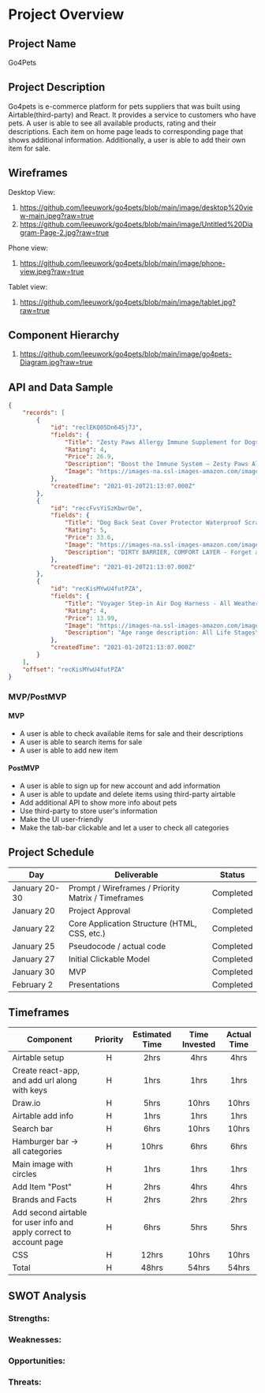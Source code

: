 # Project Overview

## Project Name

Go4Pets

## Project Description

Go4pets is e-commerce platform for pets suppliers that was built using Airtable(third-party) and React. It provides a service to customers who have pets. A user is able to see all available products, rating and their descriptions. Each item on home page leads to corresponding page that shows additional information. Additionally, a user is able to add their own item for sale.

## Wireframes

Desktop View: 
1. https://github.com/leeuwork/go4pets/blob/main/image/desktop%20view-main.jpeg?raw=true
2. https://github.com/leeuwork/go4pets/blob/main/image/Untitled%20Diagram-Page-2.jpg?raw=true

Phone view:
1. https://github.com/leeuwork/go4pets/blob/main/image/phone-view.jpeg?raw=true


Tablet view:
1. https://github.com/leeuwork/go4pets/blob/main/image/tablet.jpg?raw=true

## Component Hierarchy
1. https://github.com/leeuwork/go4pets/blob/main/image/go4pets-Diagram.jpg?raw=true

## API and Data Sample


```json
{
    "records": [
        {
            "id": "reclEKQ05Dn645j7J",
            "fields": {
                "Title": "Zesty Paws Allergy Immune Supplement for Dogs - with Omega 3",
                "Rating": 4,
                "Price": 26.9,
                "Description": "Boost the Immune System – Zesty Paws Aller-Immune Bites are grain free soft chews that support immune, histamine, and digestive health for dogs with s...",
                "Image": "https://images-na.ssl-images-amazon.com/images/I/819bgiVBleL._AC_SL1500_.jpg"
            },
            "createdTime": "2021-01-20T21:13:07.000Z"
        },
        {
            "id": "reccFvsYiSzKbwrOe",
            "fields": {
                "Title": "Dog Back Seat Cover Protector Waterproof Scratchproof Nonslip Hammock for Dogs",
                "Rating": 5,
                "Price": 33.6,
                "Image": "https://images-na.ssl-images-amazon.com/images/I/813q4c5N1vL._AC_SL1500_.jpg",
                "Description": "DIRTY BARRIER, COMFORT LAYER - Forget about those cheap dog seat covers that ruined after one time use and ruin your seats... Those days are over! Act..."
            },
            "createdTime": "2021-01-20T21:13:07.000Z"
        },
        {
            "id": "recKisMYwU4futPZA",
            "fields": {
                "Title": "Voyager Step-in Air Dog Harness - All Weather",
                "Rating": 4,
                "Price": 13.99,
                "Image": "https://images-na.ssl-images-amazon.com/images/I/81jy-V87ucL._AC_SL1500_.jpg",
                "Description": "Age range description: All Life Stages\nATTENTION: Sizing does NOT directly correspond to your pet’s breed or weight. Please MEASURE your pet and refer..."
            },
            "createdTime": "2021-01-20T21:13:07.000Z"
        }
    ],
    "offset": "recKisMYwU4futPZA"
}

```

### MVP/PostMVP

#### MVP 

- A user is able to check available items for sale and their descriptions
- A user is able to search items for sale
- A user is able to add new item

#### PostMVP  
- A user is able to sign up for new account and add information
- A user is able to update and delete items using third-party airtable
- Add additional API to show more info about pets
- Use third-party to store user's information
- Make the UI user-friendly
- Make the tab-bar clickable and let a user to check all categories

## Project Schedule

|  Day | Deliverable | Status
|---|---| ---|
|January 20-30| Prompt / Wireframes / Priority Matrix / Timeframes | Completed
|January 20| Project Approval | Completed
|January 22| Core Application Structure (HTML, CSS, etc.) | Completed
|January 25| Pseudocode / actual code | Completed
|January 27| Initial Clickable Model  | Completed
|January 30| MVP | Completed
|February 2 | Presentations | Completed

## Timeframes

| Component                                                           | Priority | Estimated Time | Time Invested | Actual Time |
| ------------------------------------------------------------------- | :------: | :------------: | :-----------: | :---------: |
| Airtable setup                                                      | H        | 2hrs           | 4hrs          | 4hrs        |
| Create react-app, and add url along with keys                       | H        | 1hrs           | 1hrs          | 1hrs        |
| Draw.io                                                             | H        | 5hrs           | 10hrs         | 10hrs       |
| Airtable add info                                                   | H        | 1hrs           | 1hrs          | 1hrs        |
| Search bar                                                          | H        | 6hrs           | 10hrs         | 10hrs       |
| Hamburger bar -> all categories                                     | H        | 10hrs          | 6hrs          | 6hrs        |
| Main image with circles                                             | H        | 1hrs           | 1hrs          | 1hrs        |
| Add Item "Post"                                                     | H        | 2hrs           | 4hrs          | 4hrs        |
| Brands and Facts                                                    | H        | 2hrs           | 2hrs          | 2hrs        |
| Add second airtable for user info and apply correct to account page | H        | 6hrs           | 5hrs          | 5hrs        |
| CSS                                                                 | H        | 12hrs          | 10hrs         | 10hrs       |
| Total                                                               | H        | 48hrs          | 54hrs         | 54hrs       |


## SWOT Analysis

### Strengths:

### Weaknesses: 

### Opportunities:

### Threats:
